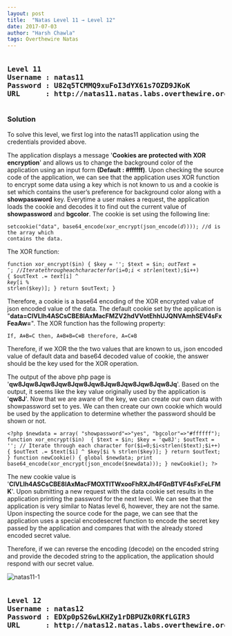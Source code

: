 ```yaml
---
layout: post
title:  "Natas Level 11 → Level 12"
date: 2017-07-03
author: "Harsh Chawla"
tags: Overthewire Natas
---
```

<pre><h3><b>Level 11
Username : natas11
Password : U82q5TCMMQ9xuFoI3dYX61s7OZD9JKoK
URL      : http://natas11.natas.labs.overthewire.org</b></h3></pre>
### Solution

To solve this level, we first log into the natas11 application using the credentials provided above.

The application displays a message '**Cookies are protected with XOR encryption**' and allows us to change the background color of the application using an input form **(Default : #ffffff)**.
Upon checking the source code of the application, we can see that the application uses XOR function to encrypt some data using a key which is not known to us and a cookie is set which contains the user’s preference for background color along with a **showpassword** key.
Everytime a user makes a request, the application loads the cookie and decodes it to find out the current value of **showpassword**  and **bgcolor**.
The cookie is set using the following line:

<code>setcookie("data", base64_encode(xor_encrypt(json_encode($d))));
  //$d is the array which contains the data.</code>

The XOR function:

<code>function xor_encrypt($in) {
 $key = '';
 $text = $in;
 $outText = '';
// Iterate through each character
 for($i=0;$i<strlen($text);$i++) {
 $outText .= $text[$i] ^ $key[$i % strlen($key)];
 }
return $outText;
}</code>

Therefore, a cookie is a base64 encoding of the XOR encrypted value of json encoded value of the data. The default cookie set by the application is "**data=ClVLIh4ASCsCBE8lAxMacFMZV2hdVVotEhhUJQNVAmhSEV4sFxFeaAw=**".
The XOR function has the following property:

`If, A⊕B=C
then, A⊕B⊕B=C⊕B
therefore, A=C⊕B`
  
Therefore, if we XOR the the two values that are known to us, json encoded value of default data and base64 decoded value of cookie, the answer should be the key used for the XOR operation.

The output of the above php page is '**qw8Jqw8Jqw8Jqw8Jqw8Jqw8Jqw8Jqw8Jqw8Jqw8Jq**'. Based on the output, it seems like the key value originally used by the application is '**qw8J**'.
Now that we are aware of the key, we can create our own data with showpassword  set to yes. We can then create our own cookie which would be used by the application to determine whether the password should be shown or not.

`<?php
$newdata = array( "showpassword"=>"yes", "bgcolor"=>"#ffffff");
function xor_encrypt($in) 
{
    $text = $in;
    $key = 'qw8J';
    $outText = '';
    // Iterate through each character
    for($i=0;$i<strlen($text);$i++)
    {
        $outText .= $text[$i] ^ $key[$i % strlen($key)];
    }
   return $outText;
}
function newCookie()
{
    global $newdata;
    print base64_encode(xor_encrypt(json_encode($newdata)));
}
newCookie();
?>`

The new cookie value is '**ClVLIh4ASCsCBE8lAxMacFMOXTlTWxooFhRXJh4FGnBTVF4sFxFeLFMK**'. Upon submitting a new request with the data cookie set results in the application printing the password for the next level.
We can see that the application is very similar to Natas level 6, however, they are not the same. Upon inspecting the source code for the page, we can see that the application uses a special encodesecret function to encode the secret key passed by the application and compares that with the already stored encoded secret value. 
  
Therefore, if we can reverse the encoding (decode) on the encoded string and provide the decoded string to the application, the application should respond with our secret value.

![natas11-1](https://securitytimes.files.wordpress.com/2017/06/6-26-2017-2-55-53-pm.png?w=663)
<pre><h3><b>Level 12
Username : natas12
Password : EDXp0pS26wLKHZy1rDBPUZk0RKfLGIR3
URL      : http://natas12.natas.labs.overthewire.org</b></h3></pre>
